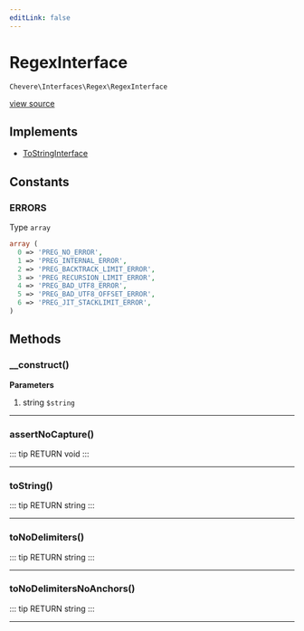 ```yaml
---
editLink: false
---
```


# RegexInterface

`Chevere\Interfaces\Regex\RegexInterface`

[view source](https://github.com/chevere/chevere/blob/master/interfaces/Regex/RegexInterface.php)

## Implements

- [ToStringInterface](../To/ToStringInterface.md)

## Constants

### ERRORS

Type `array`

```php
array (
  0 => 'PREG_NO_ERROR',
  1 => 'PREG_INTERNAL_ERROR',
  2 => 'PREG_BACKTRACK_LIMIT_ERROR',
  3 => 'PREG_RECURSION_LIMIT_ERROR',
  4 => 'PREG_BAD_UTF8_ERROR',
  5 => 'PREG_BAD_UTF8_OFFSET_ERROR',
  6 => 'PREG_JIT_STACKLIMIT_ERROR',
)
```

## Methods

### __construct()

**Parameters**

1. string `$string`

---

### assertNoCapture()

::: tip RETURN
void
:::

---

### toString()

::: tip RETURN
string
:::

---

### toNoDelimiters()

::: tip RETURN
string
:::

---

### toNoDelimitersNoAnchors()

::: tip RETURN
string
:::

---
